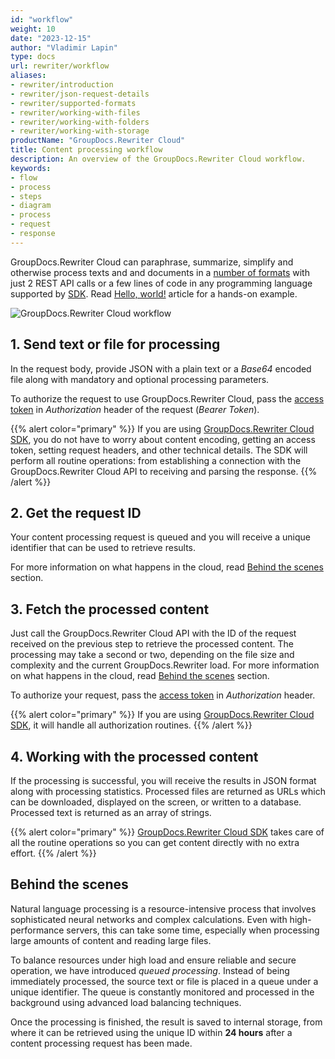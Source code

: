 ```yaml
---
id: "workflow"
weight: 10
date: "2023-12-15"
author: "Vladimir Lapin"
type: docs
url: rewriter/workflow
aliases:
- rewriter/introduction
- rewriter/json-request-details
- rewriter/supported-formats
- rewriter/working-with-files
- rewriter/working-with-folders
- rewriter/working-with-storage
productName: "GroupDocs.Rewriter Cloud"
title: Content processing workflow
description: An overview of the GroupDocs.Rewriter Cloud workflow.
keywords:
- flow
- process
- steps
- diagram
- process
- request
- response
---
```


GroupDocs.Rewriter Cloud can paraphrase, summarize, simplify and otherwise process texts and and documents in a [number of formats](/rewriter/supported-file-formats/) with just 2 REST API calls or a few lines of code in any programming language supported by [SDK](/rewriter/sdk/). Read [Hello, world!](/rewriter/hello-world/) article for a hands-on example.

![GroupDocs.Rewriter Cloud workflow](/rewriter/developer-reference/groupdocs-rewriter-flow.png)

## 1. Send text or file for processing

In the request body, provide JSON with a plain text or a _Base64_ encoded file along with mandatory and optional processing parameters.

To authorize the request to use GroupDocs.Rewriter Cloud, pass the [access token](/rewriter/authorization/) in _Authorization_ header of the request (_Bearer Token_).

{{% alert color="primary" %}} 
If you are using [GroupDocs.Rewriter Cloud SDK](/rewriter/sdk/), you do not have to worry about content encoding, getting an access token, setting request headers, and other technical details. The SDK will perform all routine operations: from establishing a connection with the GroupDocs.Rewriter Cloud API to receiving and parsing the response.
{{% /alert %}} 

## 2. Get the request ID

Your content processing request is queued and you will receive a unique identifier that can be used to retrieve results.

For more information on what happens in the cloud, read [Behind the scenes](#behind-the-scenes) section.

## 3. Fetch the processed content

Just call the GroupDocs.Rewriter Cloud API with the ID of the request received on the previous step to retrieve the processed content. The processing may take a second or two, depending on the file size and complexity and the current GroupDocs.Rewriter load. For more information on what happens in the cloud, read [Behind the scenes](#behind-the-scenes) section.

To authorize your request, pass the [access token](/rewriter/authorization/) in _Authorization_ header.

{{% alert color="primary" %}} 
If you are using [GroupDocs.Rewriter Cloud SDK](/rewriter/available-sdks/), it will handle all authorization routines.
{{% /alert %}} 

## 4. Working with the processed content

If the processing is successful, you will receive the results in JSON format along with processing statistics. Processed files are returned as URLs which can be downloaded, displayed on the screen, or written to a database. Processed text is returned as an array of strings.

{{% alert color="primary" %}}
[GroupDocs.Rewriter Cloud SDK](/rewriter/available-sdks/) takes care of all the routine operations so you can get content directly with no extra effort.
{{% /alert %}}

## Behind the scenes

Natural language processing is a resource-intensive process that involves sophisticated neural networks and complex calculations. Even with high-performance servers, this can take some time, especially when processing large amounts of content and reading large files.

To balance resources under high load and ensure reliable and secure operation, we have introduced _queued processing_. Instead of being immediately processed, the source text or file is placed in a queue under a unique identifier. The queue is constantly monitored and processed in the background using advanced load balancing techniques.

Once the processing is finished, the result is saved to internal storage, from where it can be retrieved using the unique ID within **24 hours** after a content processing request has been made.
